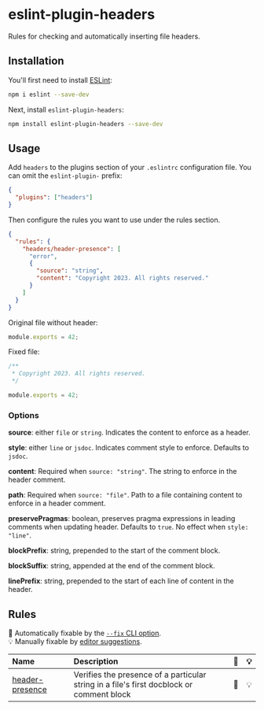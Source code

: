 # eslint-plugin-headers

Rules for checking and automatically inserting file headers.

## Installation

You'll first need to install [ESLint](https://eslint.org/):

```sh
npm i eslint --save-dev
```

Next, install `eslint-plugin-headers`:

```sh
npm install eslint-plugin-headers --save-dev
```

## Usage

Add `headers` to the plugins section of your `.eslintrc` configuration file. You can omit the `eslint-plugin-` prefix:

```json
{
  "plugins": ["headers"]
}
```

Then configure the rules you want to use under the rules section.

```json
{
  "rules": {
    "headers/header-presence": [
      "error",
      {
        "source": "string",
        "content": "Copyright 2023. All rights reserved."
      }
    ]
  }
}
```

Original file without header:

```js
module.exports = 42;
```

Fixed file:

```js
/**
 * Copyright 2023. All rights reserved.
 */

module.exports = 42;
```

### Options

**source**: either `file` or `string`. Indicates the content to enforce
as a header.

**style**: either `line` or `jsdoc`. Indicates comment style to enforce.
Defaults to `jsdoc`.

**content**: Required when `source: "string"`. The string to enforce in the
header comment.

**path**: Required when `source: "file"`. Path to a file containing content
to enforce in a header comment.

**preservePragmas**: boolean, preserves pragma expressions in leading
comments when updating header. Defaults to `true`. No effect when `style: "line"`.

**blockPrefix**: string, prepended to the start of the comment block.

**blockSuffix**: string, appended at the end of the comment block.

**linePrefix**: string, prepended to the start of each line of content in the header.

## Rules

<!-- begin auto-generated rules list -->

🔧 Automatically fixable by the [`--fix` CLI option](https://eslint.org/docs/user-guide/command-line-interface#--fix).\
💡 Manually fixable by [editor suggestions](https://eslint.org/docs/developer-guide/working-with-rules#providing-suggestions).

| Name                                             | Description                                                                              | 🔧  | 💡  |
| :----------------------------------------------- | :--------------------------------------------------------------------------------------- | :-- | :-- |
| [header-presence](docs/rules/header-presence.md) | Verifies the presence of a particular string in a file's first docblock or comment block | 🔧  | 💡  |

<!-- end auto-generated rules list -->
